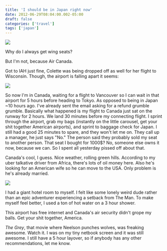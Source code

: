 ```yaml
---
title: 'I should be in Japan right now'
date: 2012-06-29T08:04:00.002-05:00
draft: false
categories: ['travel']
tags: ['japan']
---
```


[![](http://2.bp.blogspot.com/-QTnuCju0Jpw/T-2jjpbDigI/AAAAAAAAAPE/_az0vKoOurw/s400/IMG_1424.JPG)](http://2.bp.blogspot.com/-QTnuCju0Jpw/T-2jjpbDigI/AAAAAAAAAPE/_az0vKoOurw/s1600/IMG_1424.JPG)

Why do I always get wing seats?


But I'm not, because Air Canada.

Got to IAH just fine, Colette was being dropped off as well for her flight to Wisconsin. Though, the airport is falling apart it seems:

[![](http://3.bp.blogspot.com/-gBwACRAkv7U/T-2iutO_ABI/AAAAAAAAAO8/p5M7TCEfqTo/s400/IMG_1421.JPG)](http://3.bp.blogspot.com/-gBwACRAkv7U/T-2iutO_ABI/AAAAAAAAAO8/p5M7TCEfqTo/s1600/IMG_1421.JPG)





So now I'm in Canada, waiting for a flight to Vancouver so I can wait in that airport for 5 hours before heading to Tokyo. As opposed to being in Japan ~10 hours ago. I've already sent the email asking for a refund grumble grumble. Basically what happened is my flight to Canada just sat on the runway for 2 hours. We land 30 minutes before my connecting flight. I sprint through the airport, grab my bags (instantly on the little carousel, get your shit together American airports), and sprint to baggage check for Japan. I still had a good 25 minutes to spare, and they won't let me on. They call up a manager, he just says "No." The person said they probably sold my seat to another person. That seat I bought for 1000$? No, someone else owns it now, because we can. So I spent all yesterday pissed off about that. 



Canada's cool, I guess. Nice weather, rolling green hills. According to my uber talkative driver from Africa, there's lots of oil money here. Also he's looking for an American wife so he can move to the USA. Only problem is he's already married. 



[![](http://4.bp.blogspot.com/-6TMWi_MdleM/T-2lXDt05MI/AAAAAAAAAPM/6m0kcT-GZMA/s400/IMG_1425.JPG)](http://4.bp.blogspot.com/-6TMWi_MdleM/T-2lXDt05MI/AAAAAAAAAPM/6m0kcT-GZMA/s1600/IMG_1425.JPG)





I had a giant hotel room to myself. I felt like some lonely weird dude rather than an epic adventurer experiencing a setback from The Man. To make myself feel better, I used a ton of hot water on a 3 hour shower. 



This airport has free internet and Canada's air security didn't grope my balls. Get your shit together, America.  



_The Grey_, that movie where Neelson punches wolves, was freaking awesome. Watch it. I was on my tiny netbook screen and it was still awesome. I still have a 5 hour layover, so if anybody has any other recommendations, let me know.
